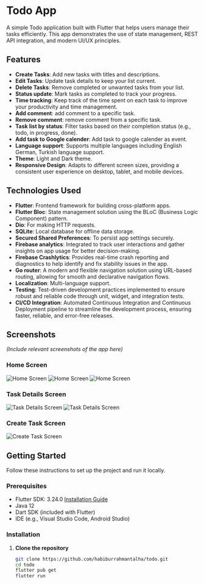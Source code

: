 # Todo App

A simple Todo application built with Flutter that helps users manage their tasks efficiently. 
This app demonstrates the use of state management, REST API integration, and modern UI/UX principles.

## Features

- **Create Tasks**: Add new tasks with titles and descriptions.
- **Edit Tasks**: Update task details to keep your list current.
- **Delete Tasks**: Remove completed or unwanted tasks from your list.
- **Status update**: Mark tasks as completed to track your progress.
- **Time tracking**: Keep track of the time spent on each task to improve your productivity and time management.
- **Add comment**: add comment to a specific task.
- **Remove comment**: remove comment from a specific task.
- **Task list by status**: Filter tasks based on their completion status (e.g., todo, in progress, done).
- **Add task to Google calender**: Add task to google calender as event.
- **Language support**: Supports multiple languages including English German, Turkish language support.
- **Theme**: Light and Dark theme.
- **Responsive Design**: Adapts to different screen sizes, providing a consistent user experience on desktop, tablet, and mobile devices.

## Technologies Used

- **Flutter**: Frontend framework for building cross-platform apps.
- **Flutter Bloc**: State management solution using the BLoC (Business Logic Component) pattern.
- **Dio**: For making HTTP requests.
- **SQLite**: Local database for offline data storage.
- **Secured Shared Preferences**: To persist app settings securely.
- **Firebase analytics**: Integrated to track user interactions and gather insights on app usage for better decision-making.
- **Firebase Crashlytics**: Provides real-time crash reporting and diagnostics to help identify and fix stability issues in the app.
- **Go router**: A modern and flexible navigation solution using URL-based routing, allowing for smooth and declarative navigation flows.
- **Localization**: Multi-language support.
- **Testing**: Test-driven development practices implemented to ensure robust and reliable code through unit, widget, and integration tests.
- **CI/CD Integration**: Automated Continuous Integration and Continuous Deployment pipeline to streamline the development process, ensuring faster, reliable, and error-free releases.


## Screenshots

*(Include relevant screenshots of the app here)*

### Home Screen
![Home Screen](https://drive.google.com/file/d/1TKCPHetmOc9MmwUNZJAfo5G1U8-8_ZYS/view)
![Home Screen](https://drive.google.com/file/d/1tnfDzw3tNqcwGMyLzk4uPBlWaCQiySRK/view)
![Home Screen](https://drive.google.com/file/d/1Nbn6EO5iVKBihT3TkA5dDWcwZVW5i4d3/view)

### Task Details Screen
![Task Details Screen](https://drive.google.com/file/d/1g5Oicvf2R_p9-h5afzav6QmTQ-tz4DVI/view)
![Task Details Screen](https://drive.google.com/file/d/1Hl6lqx2dREkPZKiuLwU1SiFAeQugn02G/view)

### Create Task Screen
![Create Task Screen](https://drive.google.com/file/d/17kYzHTxOl_UlA9h_y8pnm0c8MywpfTkO/view)


## Getting Started

Follow these instructions to set up the project and run it locally.

### Prerequisites

- Flutter SDK: 3.24.0 [Installation Guide](https://flutter.dev/docs/get-started/install)
- Java 12
- Dart SDK (included with Flutter)
- IDE (e.g., Visual Studio Code, Android Studio)

### Installation

1. **Clone the repository**

   ```bash
   git clone https://github.com/habiburrahmantalha/todo.git
   cd todo
   flutter pub get
   flutter run

